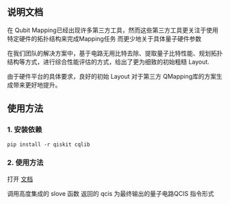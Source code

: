 ## 说明文档   

在 Qubit Mapping已经出现许多第三方工具，然而这些第三方工具更关注于使用特定硬件的拓扑结构来完成Mapping任务 而更少地关于具体量子硬件参数  

在我们团队的解决方案中，基于电路无用比特去除、提取量子比特性能、规划拓扑结构等方式，进行综合性能评估的方式，给出了更为细致的初始粗糙 Layout.  

由于硬件平台的具体要求，良好的初始 Layout 对于第三方 QMapping库的方案生成带来更好地提升。

## 使用方法

### 1. 安装依赖

```shell
pip install -r qiskit cqlib 
```

### 2. 使用方法
打开 [文档](./try.ipynb)  

调用高度集成的 slove 函数 返回的 qcis 为最终输出的量子电路QCIS 指令形式

